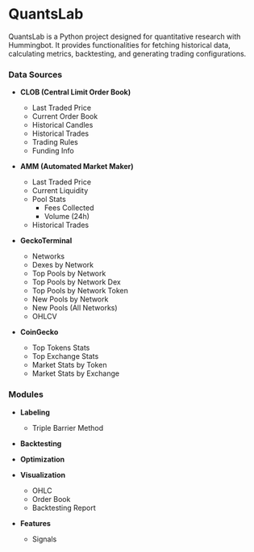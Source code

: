# QuantsLab

QuantsLab is a Python project designed for quantitative research with Hummingbot. It provides functionalities for fetching historical data, calculating metrics, backtesting, and generating trading configurations.

### Data Sources
- **CLOB (Central Limit Order Book)**
  - Last Traded Price
  - Current Order Book
  - Historical Candles
  - Historical Trades
  - Trading Rules
  - Funding Info

- **AMM (Automated Market Maker)**
  - Last Traded Price
  - Current Liquidity
  - Pool Stats
    - Fees Collected
    - Volume (24h)
  - Historical Trades

- **GeckoTerminal**
  - Networks
  - Dexes by Network
  - Top Pools by Network
  - Top Pools by Network Dex
  - Top Pools by Network Token
  - New Pools by Network
  - New Pools (All Networks)
  - OHLCV

- **CoinGecko**
  - Top Tokens Stats
  - Top Exchange Stats
  - Market Stats by Token
  - Market Stats by Exchange

### Modules
- **Labeling**
  - Triple Barrier Method

- **Backtesting**

- **Optimization**

- **Visualization**
  - OHLC
  - Order Book
  - Backtesting Report

- **Features**
  - Signals
